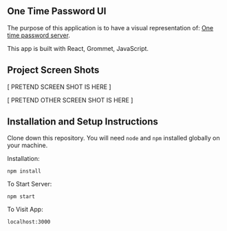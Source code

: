 ## One Time Password UI

The purpose of this application is to have a visual representation of: [One time password server](https://github.com/ingrid0404/otp_server).

This app is built with React, Grommet, JavaScript.

## Project Screen Shots


[ PRETEND SCREEN SHOT IS HERE ]

[ PRETEND OTHER SCREEN SHOT IS HERE ]

## Installation and Setup Instructions

Clone down this repository. You will need `node` and `npm` installed globally on your machine.  

Installation:

`npm install`  

To Start Server:

`npm start`  

To Visit App:

`localhost:3000`  


